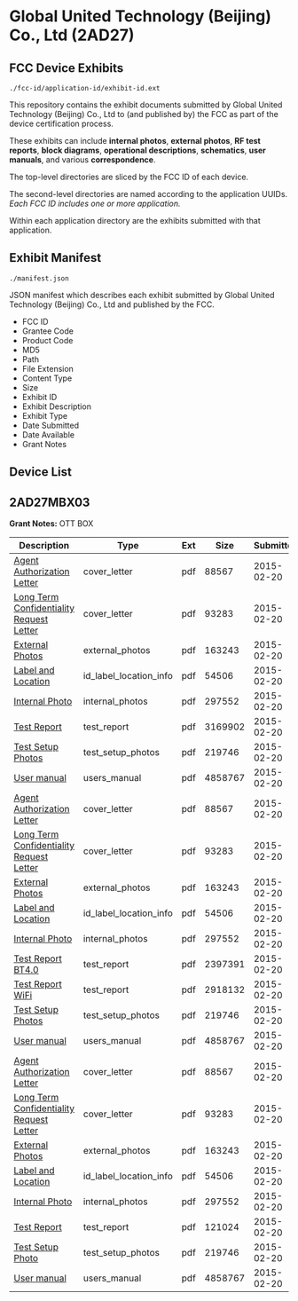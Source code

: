 # Global United Technology (Beijing) Co., Ltd (2AD27)
## FCC Device Exhibits

```
./fcc-id/application-id/exhibit-id.ext
```

This repository contains the exhibit documents submitted by Global United Technology (Beijing) Co., Ltd to (and published by) the FCC as part of the device certification process.

These exhibits can include **internal photos**, **external photos**, **RF test reports**, **block diagrams**, **operational descriptions**, **schematics**, **user manuals**, and various **correspondence**.

The top-level directories are sliced by the FCC ID of each device.

The second-level directories are named according to the application UUIDs. *Each FCC ID includes one or more application.*

Within each application directory are the exhibits submitted with that application. 

## Exhibit Manifest

```
./manifest.json
```

JSON manifest which describes each exhibit submitted by Global United Technology (Beijing) Co., Ltd and published by the FCC.

- FCC ID
- Grantee Code
- Product Code
- MD5
- Path
- File Extension
- Content Type
- Size
- Exhibit ID
- Exhibit Description
- Exhibit Type
- Date Submitted
- Date Available
- Grant Notes

## Device List
## 2AD27MBX03
**Grant Notes:** OTT BOX

| Description | Type | Ext | Size | Submitted | Available |
| ----------- | ---- | --- | ---- | --------- | --------- |
| [Agent Authorization Letter](2AD27MBX03/59dc46e45786cba67f0d4cc35b2dd426/2539047.pdf) | cover_letter | pdf | 88567 | 2015-02-20 | 2015-02-20 |
| [Long Term Confidentiality Request Letter](2AD27MBX03/59dc46e45786cba67f0d4cc35b2dd426/2539053.pdf) | cover_letter | pdf | 93283 | 2015-02-20 | 2015-02-20 |
| [External Photos](2AD27MBX03/59dc46e45786cba67f0d4cc35b2dd426/2539050.pdf) | external_photos | pdf | 163243 | 2015-02-20 | 2015-02-20 |
| [Label and Location](2AD27MBX03/59dc46e45786cba67f0d4cc35b2dd426/2539052.pdf) | id_label_location_info | pdf | 54506 | 2015-02-20 | 2015-02-20 |
| [Internal Photo](2AD27MBX03/59dc46e45786cba67f0d4cc35b2dd426/2539051.pdf) | internal_photos | pdf | 297552 | 2015-02-20 | 2015-02-20 |
| [Test Report](2AD27MBX03/59dc46e45786cba67f0d4cc35b2dd426/2539049.pdf) | test_report | pdf | 3169902 | 2015-02-20 | 2015-02-20 |
| [Test Setup Photos](2AD27MBX03/59dc46e45786cba67f0d4cc35b2dd426/2539056.pdf) | test_setup_photos | pdf | 219746 | 2015-02-20 | 2015-02-20 |
| [User manual](2AD27MBX03/59dc46e45786cba67f0d4cc35b2dd426/2539057.pdf) | users_manual | pdf | 4858767 | 2015-02-20 | 2015-02-20 |
| [Agent Authorization Letter](2AD27MBX03/2abd09ee27c3fc2e1b5285d6ebe157b4/2539047.pdf) | cover_letter | pdf | 88567 | 2015-02-20 | 2015-02-20 |
| [Long Term Confidentiality Request Letter](2AD27MBX03/2abd09ee27c3fc2e1b5285d6ebe157b4/2539053.pdf) | cover_letter | pdf | 93283 | 2015-02-20 | 2015-02-20 |
| [External Photos](2AD27MBX03/2abd09ee27c3fc2e1b5285d6ebe157b4/2539050.pdf) | external_photos | pdf | 163243 | 2015-02-20 | 2015-02-20 |
| [Label and Location](2AD27MBX03/2abd09ee27c3fc2e1b5285d6ebe157b4/2539052.pdf) | id_label_location_info | pdf | 54506 | 2015-02-20 | 2015-02-20 |
| [Internal Photo](2AD27MBX03/2abd09ee27c3fc2e1b5285d6ebe157b4/2539051.pdf) | internal_photos | pdf | 297552 | 2015-02-20 | 2015-02-20 |
| [Test Report BT4.0](2AD27MBX03/2abd09ee27c3fc2e1b5285d6ebe157b4/2539060.pdf) | test_report | pdf | 2397391 | 2015-02-20 | 2015-02-20 |
| [Test Report WiFi](2AD27MBX03/2abd09ee27c3fc2e1b5285d6ebe157b4/2539069.pdf) | test_report | pdf | 2918132 | 2015-02-20 | 2015-02-20 |
| [Test Setup Photos](2AD27MBX03/2abd09ee27c3fc2e1b5285d6ebe157b4/2539056.pdf) | test_setup_photos | pdf | 219746 | 2015-02-20 | 2015-02-20 |
| [User manual](2AD27MBX03/2abd09ee27c3fc2e1b5285d6ebe157b4/2539057.pdf) | users_manual | pdf | 4858767 | 2015-02-20 | 2015-02-20 |
| [Agent Authorization Letter](2AD27MBX03/31bf509c3636054e534499b3868c3fe0/2539047.pdf) | cover_letter | pdf | 88567 | 2015-02-20 | 2015-02-20 |
| [Long Term Confidentiality Request Letter](2AD27MBX03/31bf509c3636054e534499b3868c3fe0/2539053.pdf) | cover_letter | pdf | 93283 | 2015-02-20 | 2015-02-20 |
| [External Photos](2AD27MBX03/31bf509c3636054e534499b3868c3fe0/2539050.pdf) | external_photos | pdf | 163243 | 2015-02-20 | 2015-02-20 |
| [Label and Location](2AD27MBX03/31bf509c3636054e534499b3868c3fe0/2539052.pdf) | id_label_location_info | pdf | 54506 | 2015-02-20 | 2015-02-20 |
| [Internal Photo](2AD27MBX03/31bf509c3636054e534499b3868c3fe0/2539051.pdf) | internal_photos | pdf | 297552 | 2015-02-20 | 2015-02-20 |
| [Test Report](2AD27MBX03/31bf509c3636054e534499b3868c3fe0/2539075.pdf) | test_report | pdf | 121024 | 2015-02-20 | 2015-02-20 |
| [Test Setup Photo](2AD27MBX03/31bf509c3636054e534499b3868c3fe0/2539056.pdf) | test_setup_photos | pdf | 219746 | 2015-02-20 | 2015-02-20 |
| [User manual](2AD27MBX03/31bf509c3636054e534499b3868c3fe0/2539057.pdf) | users_manual | pdf | 4858767 | 2015-02-20 | 2015-02-20 |
